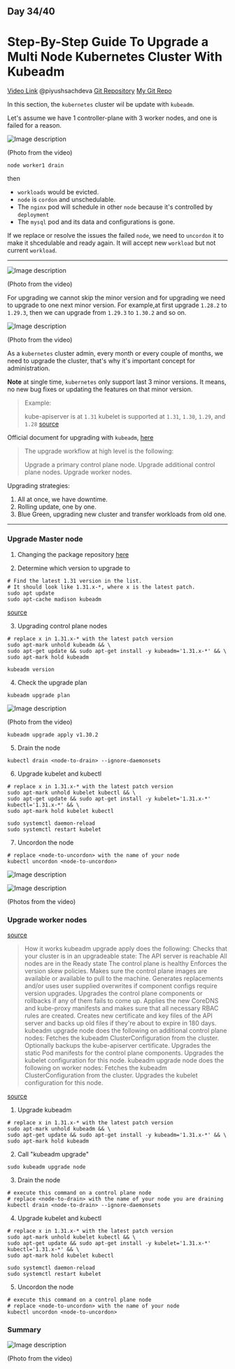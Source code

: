 ## Day 34/40
# Step-By-Step Guide To Upgrade a Multi Node Kubernetes Cluster With Kubeadm
[Video Link](https://www.youtube.com/watch?v=NtX75Ze47EU)
@piyushsachdeva 
[Git Repository](https://github.com/piyushsachdeva/CKA-2024/)
[My Git Repo](https://github.com/sina14/40daysofkubernetes)


In this section, the `kubernetes` cluster wil be update with `kubeadm`. 


Let's assume we have 1 controller-plane with 3 worker nodes, and one is failed for a reason.

![Image description](https://dev-to-uploads.s3.amazonaws.com/uploads/articles/345zt6zp5i39fbznd57s.png)

(Photo from the video)

```
node worker1 drain
```
then
- `workloads` would be evicted.
- `node` is `cordon` and unschedulable.
- The `nginx` pod will schedule in other `node` because it's controlled by `deployment`
- The `mysql` pod and its data and configurations is gone.

 
If we replace or resolve the issues the failed `node`, we need to `uncordon` it to make it shcedulable and ready again.
It will accept new `workload` but not current `workload`. 

---


![Image description](https://dev-to-uploads.s3.amazonaws.com/uploads/articles/rh1i4j3a6lv9d0nnn6ra.png)

(Photo from the video)

For upgrading we cannot skip the minor version and for upgrading we need to upgrade to one next minor version.
For example,at first upgrade `1.28.2` to `1.29.3`, then we can upgrade from `1.29.3` to `1.30.2` and so on.

![Image description](https://dev-to-uploads.s3.amazonaws.com/uploads/articles/eanytvbfdx0nl5l31d14.png)

(Photo from the video)

As a `kubernetes` cluster admin, every month or every couple of months, we need to upgrade the cluster, that's why it's important concept for administration.

**Note** at single time, `kubernetes` only support last 3 minor versions. It means, no new bug fixes or updating the features on that minor version.

>Example:
>
>    kube-apiserver is at `1.31`
>    kubelet is supported at `1.31`, `1.30`, `1.29`, and `1.28`
[source](https://kubernetes.io/releases/version-skew-policy/#kubelet)


Official document for upgrading with `kubeadm`, [here](https://kubernetes.io/docs/tasks/administer-cluster/kubeadm/kubeadm-upgrade/)
>The upgrade workflow at high level is the following:
>
>    Upgrade a primary control plane node.
>    Upgrade additional control plane nodes.
>    Upgrade worker nodes.


Upgrading strategies:
1. All at once, we have downtime.
2. Rolling update, one by one.
3. Blue Green, upgrading new cluster and transfer workloads from old one.

---

### Upgrade Master node

1. Changing the package repository 
[here](https://kubernetes.io/docs/tasks/administer-cluster/kubeadm/change-package-repository/#verifying-if-the-kubernetes-package-repositories-are-used)


2. Determine which version to upgrade to

```
# Find the latest 1.31 version in the list.
# It should look like 1.31.x-*, where x is the latest patch.
sudo apt update
sudo apt-cache madison kubeadm
```
[source](https://kubernetes.io/docs/tasks/administer-cluster/kubeadm/kubeadm-upgrade/#determine-which-version-to-upgrade-to)


3. Upgrading control plane nodes 

```
# replace x in 1.31.x-* with the latest patch version
sudo apt-mark unhold kubeadm && \
sudo apt-get update && sudo apt-get install -y kubeadm='1.31.x-*' && \
sudo apt-mark hold kubeadm
```
```
kubeadm version
```


4. Check the upgrade plan

```
kubeadm upgrade plan
```

![Image description](https://dev-to-uploads.s3.amazonaws.com/uploads/articles/574cvh0d4f2v2p6w5x6h.png)

(Photo from the video)

```
kubeadm upgrade apply v1.30.2
```

5. Drain the node 

```
kubectl drain <node-to-drain> --ignore-daemonsets
```

6. Upgrade kubelet and kubectl 

```
# replace x in 1.31.x-* with the latest patch version
sudo apt-mark unhold kubelet kubectl && \
sudo apt-get update && sudo apt-get install -y kubelet='1.31.x-*' kubectl='1.31.x-*' && \
sudo apt-mark hold kubelet kubectl

```

```
sudo systemctl daemon-reload
sudo systemctl restart kubelet

```

7. Uncordon the node 

```
# replace <node-to-uncordon> with the name of your node
kubectl uncordon <node-to-uncordon>

```

![Image description](https://dev-to-uploads.s3.amazonaws.com/uploads/articles/cudb5dfwshtrx2rvuo70.png)

![Image description](https://dev-to-uploads.s3.amazonaws.com/uploads/articles/ib3eqb192gvnqj4xz9o4.png)

(Photos from the video)


### Upgrade worker nodes 

[source](https://kubernetes.io/docs/tasks/administer-cluster/kubeadm/kubeadm-upgrade/#how-it-works)

> How it works
> kubeadm upgrade apply does the following:
>     Checks that your cluster is in an upgradeable state:
>         The API server is reachable
>         All nodes are in the Ready state
>         The control plane is healthy
>     Enforces the version skew policies.
>     Makes sure the control plane images are available or available to pull to the machine.
>     Generates replacements and/or uses user supplied overwrites if component configs require version upgrades.
>     Upgrades the control plane components or rollbacks if any of them fails to come up.
>     Applies the new CoreDNS and kube-proxy manifests and makes sure that all necessary RBAC rules are created.
>     Creates new certificate and key files of the API server and backs up old files if they're about to expire in 180 days.
> kubeadm upgrade node does the following on additional control plane nodes:
>     Fetches the kubeadm ClusterConfiguration from the cluster.
>     Optionally backups the kube-apiserver certificate.
>     Upgrades the static Pod manifests for the control plane components.
>     Upgrades the kubelet configuration for this node.
> kubeadm upgrade node does the following on worker nodes:
>     Fetches the kubeadm ClusterConfiguration from the cluster.
>     Upgrades the kubelet configuration for this node.


[source](https://kubernetes.io/docs/tasks/administer-cluster/kubeadm/upgrading-linux-nodes/)

1. Upgrade kubeadm 

```
# replace x in 1.31.x-* with the latest patch version
sudo apt-mark unhold kubeadm && \
sudo apt-get update && sudo apt-get install -y kubeadm='1.31.x-*' && \
sudo apt-mark hold kubeadm

```

2. Call "kubeadm upgrade" 

```
sudo kubeadm upgrade node

```

3. Drain the node 

```
# execute this command on a control plane node
# replace <node-to-drain> with the name of your node you are draining
kubectl drain <node-to-drain> --ignore-daemonsets

```

4. Upgrade kubelet and kubectl 

```
# replace x in 1.31.x-* with the latest patch version
sudo apt-mark unhold kubelet kubectl && \
sudo apt-get update && sudo apt-get install -y kubelet='1.31.x-*' kubectl='1.31.x-*' && \
sudo apt-mark hold kubelet kubectl

```

```
sudo systemctl daemon-reload
sudo systemctl restart kubelet

```

5. Uncordon the node 

```
# execute this command on a control plane node
# replace <node-to-uncordon> with the name of your node
kubectl uncordon <node-to-uncordon>

```

### Summary

![Image description](https://dev-to-uploads.s3.amazonaws.com/uploads/articles/l5maqg7po4wktt6rgv4h.png)

(Photo from the video)












